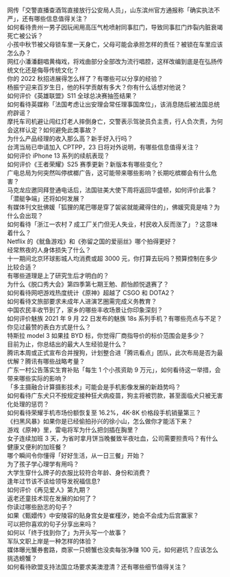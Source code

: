 网传「交警直播查酒驾直接放行公安局人员」，山东滨州官方通报称「确实执法不严」，还有哪些信息值得关注？  
如何看待贵州一男子因玩闹用高压气枪喷射同事肛门，导致同事肛门炸裂内脏衰竭死亡被公诉？  
小孩中秋节被父母锁车里一天身亡，父母可能会承担怎样的责任？被锁在车里应该怎么办？  
网红小潘潘翻唱黄梅戏，将戏曲部分全部改为流行唱腔，这样改编到底是在弘扬传统文化还是侮辱传统文化？  
你的 2022 秋招进展得怎么样了？有哪些可以分享的经验？  
杨振宁迎来百岁生日，他的科学贡献有多大？你有什么话想对他说？  
如何评价《英雄联盟》S11 全球总决赛抽签结果？  
如何看待英媒称「法国考虑让出安理会常任理事国席位」，该消息随后被法国总统府辟谣？  
摩托车司机避让闯红灯老人摔倒身亡，交警表示驾驶员负主责，行人负次责，为何会这样认定？如何避免此类事故？  
为什么产品经理的收入那么高？新手好入行吗？  
台湾当局已申请加入 CPTPP，23 日将对外说明，有哪些信息值得关注？  
如何评价 iPhone 13 系列的续航表现？  
如何评价《王者荣耀》S25 赛季更新？新版本有哪些变化？  
广电总局为何突然叫停槟榔广告，这可能带来哪些影响？长期吃槟榔会有什么危害？  
马克龙应邀同拜登通电话后，法国驻美大使下周将返回华盛顿，如何评价此事？「潜艇争端」还将如何发展？  
有媒体刊文批佛媛「狐狸的尾巴哪是穿了袈裟就能藏得住的」，佛媛究竟是啥？为什么会出现？  
如何看待「浙江一农村 7 成工厂关门但无人失业，村民收入反而涨了」？这意味着什么？  
Netflix 的《鱿鱼游戏》和《弥留之国的爱丽丝》哪个拍得更好？  
经常熬夜的人身体损失了什么？  
十一期间北京环球影城人均消费或超 3000 元，你打算去玩吗？预算控制在多少比较合适？  
有哪些道理是上了研究生后才明白的？  
为什么《脱口秀大会》第四季第七期王勉、颜怡颜悦退赛了？  
如何看待网吧游戏热度统计《原神》超越了 CSGO 和 DOTA2？  
如何看待文旅部要求未成年人进演艺圈需完成义务教育？  
中国农民丰收节到了，家乡的哪些丰收场景让你印象深刻？  
如何评价魅族 2021 年 9 月 22 日发布的魅族 18s 系列手机？有哪些亮点与不足？  
你见过最赞的表白方式是什么？  
特斯拉 model 3 如果挂 BYD 标，你觉得厂商指导价的标价范围会是多少？  
目前为止，你总结出的最大人生经验是什么？  
腾讯本周或正式宣布合并搜狗，计划整合进「腾讯看点」团队，此次布局是否为最优解？腾讯有哪些战略考量？  
广东一村公告落实生育补贴「每生 1 个小孩资助 9 万元」，如何看待这一举措，会带来哪些实际的影响？  
「多主摄融合计算摄影技术」可能会是手机影像发展的新趋势吗？  
如何看待广东犬只不按规定接种狂犬病疫苗，狗主将被罚款，甚至面临犬只被无害化处理的惩罚？  
如何看待荣耀手机市场份额恢复至 16.2%，4K-8K 价格段手机销量第三？  
《扫黑风暴》如果你是已经偷拍孙兴的徐小山，怎么做你才能活下来？  
游戏《原神》里，雷电将军为什么把剑插在胸里？  
女子连续加班 3 天，为省时拿月饼当晚餐致半夜吐血，公司需要担责吗？有什么健康又便利的加班餐？  
哪个瞬间令你懂得「好好生活，从一日三餐」开始？  
为了孩子学心理学有用吗？  
大学生穿什么牌子的衣服比较符合年龄、身份和消费？  
逢年过节该不该给领导发祝福信息?  
如何评价《再见爱人》第九期？  
返老还童技术现在发展的如何了？  
你读过哪些励志的句子？  
如果《甄嬛传》中安陵容的贴身宫女是崔槿汐，她会不会成为后宫赢家？  
可以把你喜欢的句子分享出来吗？  
如何以「终于找到你了」为开头写一个故事？  
军队文职上岸是一种怎样的体验？  
媒体曝光蟹券套路，商家一只螃蟹也没卖每张净赚 100 元，如何避坑？应该怎么挑选螃蟹？  
如何看待欧盟支持法国立场要求美澳澄清？还有哪些细节值得关注？  
